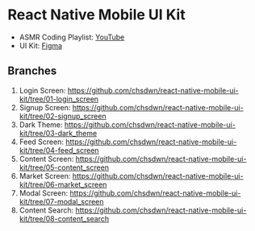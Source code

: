 # React Native Mobile UI Kit

- ASMR Coding Playlist: [YouTube](https://www.youtube.com/playlist?list=PL9qpDBrpv7Mo-I31P2tWerVOy8Wfw61_3
)
- UI Kit: [Figma](https://www.figma.com/file/yM6bakuSmEsIFcaYKKBLMg/Mobile-UI-kit-(Community))

## Branches

1. Login Screen: https://github.com/chsdwn/react-native-mobile-ui-kit/tree/01-login_screen
1. Signup Screen: https://github.com/chsdwn/react-native-mobile-ui-kit/tree/02-signup_screen
1. Dark Theme: https://github.com/chsdwn/react-native-mobile-ui-kit/tree/03-dark_theme
1. Feed Screen: https://github.com/chsdwn/react-native-mobile-ui-kit/tree/04-feed_screen
1. Content Screen: https://github.com/chsdwn/react-native-mobile-ui-kit/tree/05-content_screen
1. Market Screen: https://github.com/chsdwn/react-native-mobile-ui-kit/tree/06-market_screen
1. Modal Screen: https://github.com/chsdwn/react-native-mobile-ui-kit/tree/07-modal_screen
1. Content Search: https://github.com/chsdwn/react-native-mobile-ui-kit/tree/08-content_search
